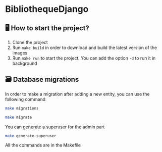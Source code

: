 # BibliothequeDjango

## 🖥️ How to start the project?

1. Clone the project
2. Run `make build` in order to download and build the latest version of the images
3. Run `make run` to start the project. You can add the option `-d` to run it in background

## 🗃️ Database migrations

In order to make a migration after adding a new entity, you can use the following command:

```bash
make migrations
```

```bash
make migrate
```

You can generate a superuser for the admin part

```bash
make generate-superuser
```

All the commands are in the Makefile